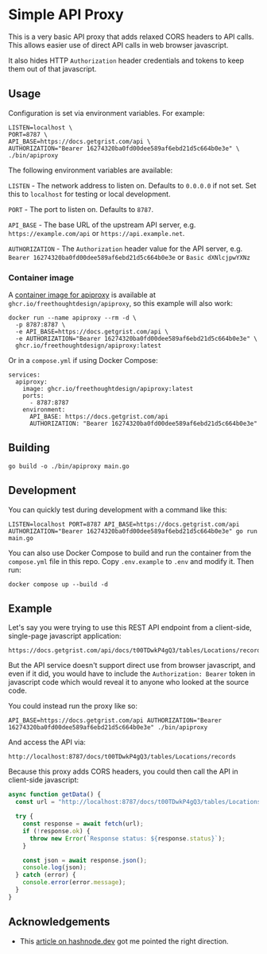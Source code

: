 # Simple API Proxy

This is a very basic API proxy that adds relaxed CORS headers to API calls. This allows easier use of direct API calls in web browser javascript.

It also hides HTTP `Authorization` header credentials and tokens to keep them out of that javascript.

## Usage

Configuration is set via environment variables. For example:

```
LISTEN=localhost \
PORT=8787 \
API_BASE=https://docs.getgrist.com/api \
AUTHORIZATION="Bearer 16274320ba0fd00dee589af6ebd21d5c664b0e3e" \
./bin/apiproxy
```

The following environment variables are available:

`LISTEN` - The network address to listen on. Defaults to `0.0.0.0` if not set. Set this to `localhost` for testing or local development.

`PORT` - The port to listen on. Defaults to `8787`.

`API_BASE` - The base URL of the upstream API server, e.g. `https://example.com/api` or `https://api.example.net`.

`AUTHORIZATION` - The `Authorization` header value for the API server, e.g. `Bearer 16274320ba0fd00dee589af6ebd21d5c664b0e3e` or `Basic dXNlcjpwYXNz`

### Container image

A [container image for apiproxy](https://github.com/freethoughtdesign/apiproxy/pkgs/container/apiproxy) is available at `ghcr.io/freethoughtdesign/apiproxy`, so this example will also work:

```
docker run --name apiproxy --rm -d \
  -p 8787:8787 \
  -e API_BASE=https://docs.getgrist.com/api \
  -e AUTHORIZATION="Bearer 16274320ba0fd00dee589af6ebd21d5c664b0e3e" \
  ghcr.io/freethoughtdesign/apiproxy:latest
```

Or in a `compose.yml` if using Docker Compose:

```
services:
  apiproxy:
    image: ghcr.io/freethoughtdesign/apiproxy:latest
    ports:
      - 8787:8787
    environment:
      API_BASE: https://docs.getgrist.com/api
      AUTHORIZATION: "Bearer 16274320ba0fd00dee589af6ebd21d5c664b0e3e"
```

## Building

```
go build -o ./bin/apiproxy main.go
```

## Development

You can quickly test during development with a command like this:

```
LISTEN=localhost PORT=8787 API_BASE=https://docs.getgrist.com/api AUTHORIZATION="Bearer 16274320ba0fd00dee589af6ebd21d5c664b0e3e" go run main.go
```

You can also use Docker Compose to build and run the container from the `compose.yml` file in this repo. Copy `.env.example` to `.env` and modify it. Then run:

```
docker compose up --build -d
```


## Example

Let's say you were trying to use this REST API endpoint from a client-side, single-page javascript application:

```
https://docs.getgrist.com/api/docs/t00TDwkP4gQ3/tables/Locations/records
```

But the API service doesn't support direct use from browser javascript, and even if it did, you would have to include the `Authorization: Bearer` token in javascript code which would reveal it to anyone who looked at the source code.

You could instead run the proxy like so:

```
API_BASE=https://docs.getgrist.com/api AUTHORIZATION="Bearer 16274320ba0fd00dee589af6ebd21d5c664b0e3e" ./bin/apiproxy
```

And access the API via:

```
http://localhost:8787/docs/t00TDwkP4gQ3/tables/Locations/records
```

Because this proxy adds CORS headers, you could then call the API in client-side javascript:

```javascript
async function getData() {
  const url = "http://localhost:8787/docs/t00TDwkP4gQ3/tables/Locations/records";

  try {
    const response = await fetch(url);
    if (!response.ok) {
      throw new Error(`Response status: ${response.status}`);
    }

    const json = await response.json();
    console.log(json);
  } catch (error) {
    console.error(error.message);
  }
}
```

## Acknowledgements

- This [article on hashnode.dev](https://tobiojuolape.hashnode.dev/implementing-a-reverse-proxy-api-in-go) got me pointed the right direction.
